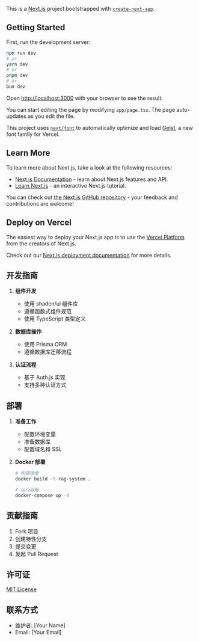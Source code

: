 This is a [Next.js](https://nextjs.org) project bootstrapped with [`create-next-app`](https://nextjs.org/docs/app/api-reference/cli/create-next-app).

## Getting Started

First, run the development server:

```bash
npm run dev
# or
yarn dev
# or
pnpm dev
# or
bun dev
```

Open [http://localhost:3000](http://localhost:3000) with your browser to see the result.

You can start editing the page by modifying `app/page.tsx`. The page auto-updates as you edit the file.

This project uses [`next/font`](https://nextjs.org/docs/app/building-your-application/optimizing/fonts) to automatically optimize and load [Geist](https://vercel.com/font), a new font family for Vercel.

## Learn More

To learn more about Next.js, take a look at the following resources:

- [Next.js Documentation](https://nextjs.org/docs) - learn about Next.js features and API.
- [Learn Next.js](https://nextjs.org/learn) - an interactive Next.js tutorial.

You can check out [the Next.js GitHub repository](https://github.com/vercel/next.js) - your feedback and contributions are welcome!

## Deploy on Vercel

The easiest way to deploy your Next.js app is to use the [Vercel Platform](https://vercel.com/new?utm_medium=default-template&filter=next.js&utm_source=create-next-app&utm_campaign=create-next-app-readme) from the creators of Next.js.

Check out our [Next.js deployment documentation](https://nextjs.org/docs/app/building-your-application/deploying) for more details.

## 开发指南

1. **组件开发**
   - 使用 shadcn/ui 组件库
   - 遵循函数式组件规范
   - 使用 TypeScript 类型定义

2. **数据库操作**
   - 使用 Prisma ORM
   - 遵循数据库迁移流程

3. **认证流程**
   - 基于 Auth.js 实现
   - 支持多种认证方式

## 部署

1. **准备工作**
   - 配置环境变量
   - 准备数据库
   - 配置域名和 SSL

2. **Docker 部署**
   ```bash
   # 构建镜像
   docker build -t rag-system .
   
   # 运行容器
   docker-compose up -d
   ```

## 贡献指南

1. Fork 项目
2. 创建特性分支
3. 提交变更
4. 发起 Pull Request

## 许可证

[MIT License](LICENSE)

## 联系方式

- 维护者: [Your Name]
- Email: [Your Email]
